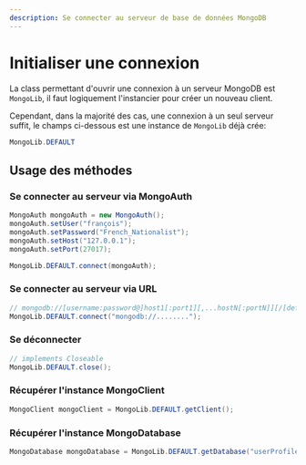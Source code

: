 ```yaml
---
description: Se connecter au serveur de base de données MongoDB
---
```


# Initialiser une connexion

La class permettant d'ouvrir une connexion à un serveur MongoDB est `MongoLib`, il faut logiquement l'instancier pour créer un nouveau client.

Cependant, dans la majorité des cas, une connexion à un seul serveur suffit, le champs ci-dessous est une instance de `MongoLib` déjà crée:

```java
MongoLib.DEFAULT
```

## Usage des méthodes&#x20;

### Se connecter au serveur via MongoAuth

```java
MongoAuth mongoAuth = new MongoAuth();
mongoAuth.setUser("françois");
mongoAuth.setPassword("French_Nationalist");
mongoAuth.setHost("127.0.0.1");
mongoAuth.setPort(27017);

MongoLib.DEFAULT.connect(mongoAuth);
```

### Se connecter au serveur via URL

```java
// mongodb://[username:password@]host1[:port1][,...hostN[:portN]][/[defaultauthdb][?options]]
MongoLib.DEFAULT.connect("mongodb://........");
```

### Se déconnecter

```java
// implements Closeable
MongoLib.DEFAULT.close();
```

### Récupérer l'instance MongoClient

```java
MongoClient mongoClient = MongoLib.DEFAULT.getClient();
```

### Récupérer l'instance MongoDatabase

```java
MongoDatabase mongoDatabase = MongoLib.DEFAULT.getDatabase("userProfiles");
```

